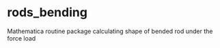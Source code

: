 rods_bending
============

Mathematica routine package calculating shape of bended rod under the force load
